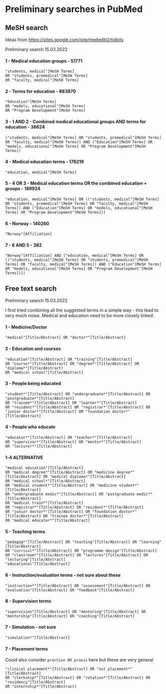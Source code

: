 # Preliminary searches in PubMed

## MeSH search

Ideas from https://sites.google.com/site/mededlit2/tidbits

Preliminary search 15.03.2022

#### 1 - Medical education groups - 51771 
```
"students, medical"[MeSH Terms] 
OR "students, premedical"[MeSH Terms]
OR "faculty, medical"[MeSH Terms] 
```

#### 2 - Terms for education - 883870
```
"Education"[MeSH Terms] 
OR "models, educational"[MeSH Terms] 
OR "Program Development"[MeSH Terms] 
```

#### 3 - 1 AND 2 - Combined medical educational groups AND terms for education - 38624
```
("students, medical"[MeSH Terms] OR "students, premedical"[MeSH Terms] OR "faculty, medical"[MeSH Terms]) AND ("Education"[MeSH Terms] OR "models, educational"[MeSH Terms] OR "Program Development"[MeSH Terms])  
```

#### 4 - Medical education terms - 178219
```
"education, medical"[MeSH Terms] 
```

#### 5 - 4 OR 3 - Medical education terms OR the combined education + groups - 189924
```
"education, medical"[MeSH Terms] OR (("students, medical"[MeSH Terms] OR "students, premedical"[MeSH Terms] OR "faculty, medical"[MeSH Terms]) AND ("Education"[MeSH Terms] OR "models, educational"[MeSH Terms] OR "Program Development"[MeSH Terms])) 
```

#### 6 - Norway - 140260
```
"Norway"[Affiliation] 
```

#### 7 - 6 AND 5 - 382
```
"Norway"[Affiliation] AND ("education, medical"[MeSH Terms] OR (("students, medical"[MeSH Terms] OR "students, premedical"[MeSH Terms] OR "faculty, medical"[MeSH Terms]) AND ("Education"[MeSH Terms] OR "models, educational"[MeSH Terms] OR "Program Development"[MeSH Terms]))) 
```

## Free text search

Preliminary search 15.03.2022

I first tried combining all the suggested terms in a simple way - this lead to very much noise. Medical and education need to be more closely linked. 

#### 1 - Medicine/Doctor 
```
"medical"[Title/Abstract] OR "doctor*"[Title/Abstract] 
```

#### 2 - Education and courses 
```
"education"[Title/Abstract] OR "training"[Title/Abstract] 
OR "course*"[Title/Abstract] OR "degree*"[Title/Abstract] OR "diploma*"[Title/Abstract] 
OR "medical school"[Title/Abstract] 
```

#### 3 - People being educated
```
"student*"[Title/Abstract] OR "undergraduate*"[Title/Abstract] OR "postgraduate*"[Title/Abstract] 
OR "trainee*"[Title/Abstract] OR "learner*"[Title/Abstract] 
OR "resident*"[Title/Abstract] OR "registrar*"[Title/Abstract] OR "junior doctor*"[Title/Abstract] OR "foundation doctor*"[Title/Abstract] 
```

#### 4 - People who educate
```
"educator*"[Title/Abstract] OR "teacher*"[Title/Abstract] 
OR "supervisor*"[Title/Abstract] OR "mentor*"[Title/Abstract] 
OR "lecturer*"[Title/Abstract] 
```

#### 1-4 ALTERNATIVE
```
"medical education"[Title/Abstract] 
OR "medical degree*"[Title/Abstract] OR "medicine degree*"[Title/Abstract] OR "medical diploma*"[Title/Abstract] 
OR "medical school*"[Title/Abstract] 
OR "medical student*"[Title/Abstract] OR "medicine student*"[Title/Abstract]
OR "undergraduate medic*"[Title/Abstract] OR "postgraduate medic*"[Title/Abstract] 
OR "medical train*"[Title/Abstract] 
OR "registrar*"[Title/Abstract] OR "resident*"[Title/Abstract] 
OR "junior doctor*"[Title/Abstract] OR "foundation doctor*"[Title/Abstract] OR "trainee doctor*"[Title/Abstract] 
OR "medical educator*"[Title/Abstract] 
```

#### 5 - Teaching terms 
```
"pedagog*"[Title/Abstract] OR "teaching"[Title/Abstract] OR "learning"[Title/Abstract] 
OR "curricul*"[Title/Abstract] OR "programme design"[Title/Abstract] 
OR "classroom*"[Title/Abstract] OR "lectures"[Title/Abstract] OR "lecturing"[Title/Abstract] 
"educational"[Title/Abstract] 
```

#### 6 - Instruction/evaluation terms - not sure about these
```
"instruction*"[Title/Abstract] OR "assessment"[Title/Abstract] OR "evaluation"[Title/Abstract] OR "feedback"[Title/Abstract] 
```

#### 8 - Supervision terms 
```
"supervision"[Title/Abstract] OR "mentoring"[Title/Abstract] OR "mentorship"[Title/Abstract] OR "coaching"[Title/Abstract] 
```

#### 7 - Simulation - not sure 
```
"simulation*"[Title/Abstract] 
```

#### 7 - Placement terms
Could also consider `practice OR praxis` here but these are very general
```
"clinical placement*"[Title/Abstract] OR "out placement*"[Title/Abstract] 
OR "clerkship*"[Title/Abstract] OR "rotation*"[Title/Abstract] OR "residency"[Title/Abstract] 
OR "internship*"[Title/Abstract] 
```
